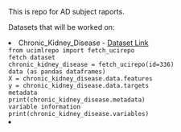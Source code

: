 This is repo for AD subject raports.

Datasets that will be worked on:
<li> Chronic_Kidney_Disease - <a href="https://archive.ics.uci.edu/dataset/336/chronic+kidney+disease"> Dataset Link </a>

<code>
from ucimlrepo import fetch_ucirepo
fetch dataset 
chronic_kidney_disease = fetch_ucirepo(id=336)
data (as pandas dataframes) 
X = chronic_kidney_disease.data.features 
y = chronic_kidney_disease.data.targets  
metadata 
print(chronic_kidney_disease.metadata) 
variable information 
print(chronic_kidney_disease.variables) 
</code>
<li> 

